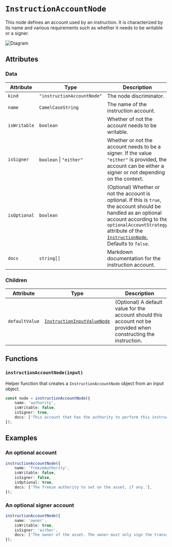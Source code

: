 # `InstructionAccountNode`

This node defines an account used by an instruction. It is characterized by its name and various requirements such as whether it needs to be writable or a signer.

![Diagram](https://github.com/codama-idl/codama/assets/3642397/4656a08b-2f89-49c2-b428-5378cb1a0b9e)

## Attributes

### Data

| Attribute    | Type                       | Description                                                                                                                                                                                                                                            |
| ------------ | -------------------------- | ------------------------------------------------------------------------------------------------------------------------------------------------------------------------------------------------------------------------------------------------------ |
| `kind`       | `"instructionAccountNode"` | The node discriminator.                                                                                                                                                                                                                                |
| `name`       | `CamelCaseString`          | The name of the instruction account.                                                                                                                                                                                                                   |
| `isWritable` | `boolean`                  | Whether of not the account needs to be writable.                                                                                                                                                                                                       |
| `isSigner`   | `boolean` \| `"either"`    | Whether or not the account needs to be a signer. If the value `"either"` is provided, the account can be either a signer or not depending on the context.                                                                                              |
| `isOptional` | `boolean`                  | (Optional) Whether or not the account is optional. If this is `true`, the account should be handled as an optional account according to the `optionalAccountStrategy` attribute of the [`InstructionNode`.](./InstructionNode.md) Defaults to `false`. |
| `docs`       | `string[]`                 | Markdown documentation for the instruction account.                                                                                                                                                                                                    |

### Children

| Attribute      | Type                                                                               | Description                                                                                                       |
| -------------- | ---------------------------------------------------------------------------------- | ----------------------------------------------------------------------------------------------------------------- |
| `defaultValue` | [`InstructionInputValueNode`](./contextualValueNodes/InstructionInputValueNode.md) | (Optional) A default value for the account should this account not be provided when constructing the instruction. |

## Functions

### `instructionAccountNode(input)`

Helper function that creates a `InstructionAccountNode` object from an input object.

```ts
const node = instructionAccountNode({
    name: 'authority',
    isWritable: false,
    isSigner: true,
    docs: ['This account that has the authority to perform this instruction.'],
});
```

## Examples

### An optional account

```ts
instructionAccountNode({
    name: 'freezeAuthority',
    isWritable: false,
    isSigner: false,
    isOptional: true,
    docs: ['The freeze authority to set on the asset, if any.'],
});
```

### An optional signer account

```ts
instructionAccountNode({
    name: 'owner',
    isWritable: true,
    isSigner: 'either',
    docs: ['The owner of the asset. The owner must only sign the transaction if the asset is being updated.'],
});
```
